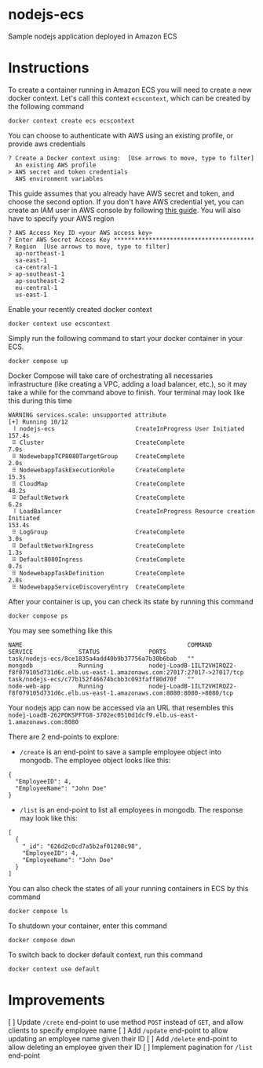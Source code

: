 
# nodejs-ecs
Sample nodejs application deployed in Amazon ECS

# Instructions

To create a container running in Amazon ECS you will need to create a new docker context. Let's call this context `ecscontext`, which can be created by the following command
```
docker context create ecs ecscontext
```

You can choose to authenticate with AWS using an existing profile, or provide aws credentials
```
? Create a Docker context using:  [Use arrows to move, type to filter]
  An existing AWS profile
> AWS secret and token credentials
  AWS environment variables
```

This guide assumes that you already have AWS secret and token, and choose the second option. If you don't have AWS credential yet, you can create an IAM user in AWS console by following [this guide](https://docs.aws.amazon.com/IAM/latest/UserGuide/getting-started_create-admin-group.html). You will also have to specify your AWS region
```
? AWS Access Key ID <your AWS access key>
? Enter AWS Secret Access Key ****************************************
? Region  [Use arrows to move, type to filter]
  ap-northeast-1
  sa-east-1
  ca-central-1
> ap-southeast-1
  ap-southeast-2
  eu-central-1
  us-east-1
```

Enable your recently created docker context
```
docker context use ecscontext
```

Simply run the following command to start your docker container in your ECS. 
```
docker compose up
```

Docker Compose will take care of orchestrating all necessaries infrastructure (like creating a VPC, adding a load balancer, etc.), so it may take a while for the command above to finish. Your terminal may look like this during this time
```
WARNING services.scale: unsupported attribute
[+] Running 10/12
 ⠸ nodejs-ecs                       CreateInProgress User Initiated                                                                                                                                                       157.4s
 ⠿ Cluster                          CreateComplete                                                                                                                                                                          7.0s
 ⠿ NodewebappTCP8080TargetGroup     CreateComplete                                                                                                                                                                          2.0s
 ⠿ NodewebappTaskExecutionRole      CreateComplete                                                                                                                                                                         15.3s
 ⠿ CloudMap                         CreateComplete                                                                                                                                                                         48.2s
 ⠿ DefaultNetwork                   CreateComplete                                                                                                                                                                          6.2s
 ⠸ LoadBalancer                     CreateInProgress Resource creation Initiated                                                                                                                                          153.4s
 ⠿ LogGroup                         CreateComplete                                                                                                                                                                          3.0s
 ⠿ DefaultNetworkIngress            CreateComplete                                                                                                                                                                          1.3s
 ⠿ Default8080Ingress               CreateComplete                                                                                                                                                                          0.7s
 ⠿ NodewebappTaskDefinition         CreateComplete                                                                                                                                                                          2.8s
 ⠿ NodewebappServiceDiscoveryEntry  CreateComplete
```

After your container is up, you can check its state by running this command
```
docker compose ps
```

You may see something like this
```
NAME                                               COMMAND             SERVICE             STATUS              PORTS
task/nodejs-ecs/8ce1835a4add40b9b37756a7b30b6bab   ""                  mongodb             Running             nodej-LoadB-1ILT2VHIRQZ2-f8f079105d731d6c.elb.us-east-1.amazonaws.com:27017:27017->27017/tcp
task/nodejs-ecs/c77b152f46674bcbb3c093faff80d70f   ""                  node-web-app        Running             nodej-LoadB-1ILT2VHIRQZ2-f8f079105d731d6c.elb.us-east-1.amazonaws.com:8080:8080->8080/tcp
```

Your nodejs app can now be accessed via an URL that resembles this `nodej-LoadB-262POKSPFTG8-3702ec0510d1dcf9.elb.us-east-1.amazonaws.com:8080`

There are 2 end-points to explore:
- `/create` is an end-point to save a sample employee object into mongodb. The employee object looks like this:
```
{
  "EmployeeID": 4,
  "EmployeeName": "John Doe"
}
```
- `/list` is an end-point to list all employees in mongodb. The response may look like this:
```
[
  {
    "_id": "626d2c0cd7a5b2af01208c98",
    "EmployeeID": 4,
    "EmployeeName": "John Doe"
  }
]
```

You can also check the states of all your running containers in ECS by this command
```
docker compose ls
```

To shutdown your container, enter this command
```
docker compose down
```

To switch back to docker default context, run this command
```
docker context use default
```

# Improvements
[ ] Update `/crete` end-point to use method `POST` instead of `GET`, and allow clients to specify employee name
[ ] Add `/update` end-point to allow updating an employee name given their ID
[ ] Add `/delete` end-point to allow deleting an employee given their ID
[ ] Implement pagination for `/list` end-point